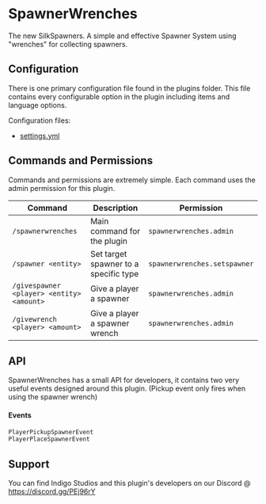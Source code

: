 # SpawnerWrenches
The new SilkSpawners. A simple and effective Spawner System using "wrenches" for collecting spawners.

## Configuration
There is one primary configuration file found in the plugins folder. This file contains every configurable option in the plugin including items and language options.

Configuration files:
- [settings.yml](https://github.com/Official-Indigo-Studios/SpawnerWrenches/blob/master/src/main/resources/settings.yml "Settings.yml")

## Commands and Permissions
Commands and permissions are extremely simple. Each command uses the admin permission for this plugin.

Command | Description | Permission
--- | --- | ---
`/spawnerwrenches` | Main command for the plugin | `spawnerwrenches.admin`
`/spawner <entity>` | Set target spawner to a specific type | `spawnerwrenches.setspawner`
`/givespawner <player> <entity> <amount>` | Give a player a spawner | `spawnerwrenches.admin`
`/givewrench <player> <amount>` | Give a player a spawner wrench | `spawnerwrenches.admin`

## API
SpawnerWrenches has a small API for developers, it contains two very useful events designed around this plugin. (Pickup event only fires when using the spawner wrench)

#### Events
```java
PlayerPickupSpawnerEvent
PlayerPlaceSpawnerEvent
```

## Support
You can find Indigo Studios and this plugin's developers on our Discord @ https://discord.gg/PEj96rY

